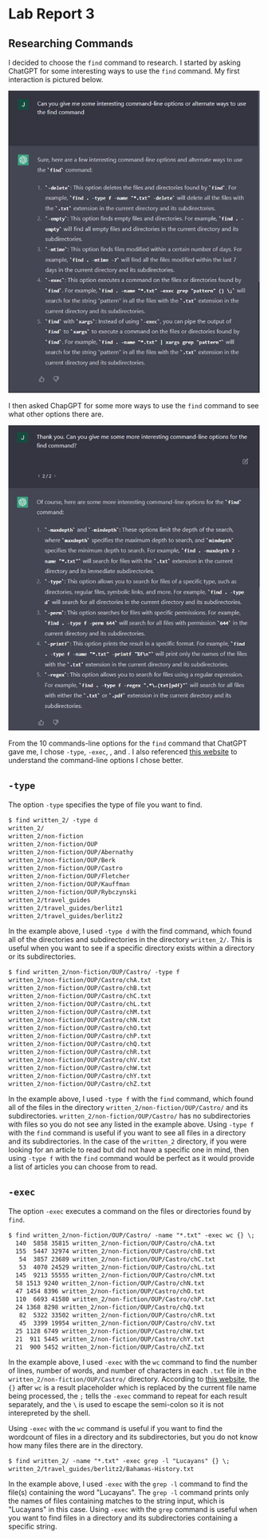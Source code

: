 # Lab Report 3

## Researching Commands

I decided to choose the `find` command to research. I started by asking ChatGPT for some interesting ways to use the `find` command.
My first interaction is pictured below.

![First ChapGPT Interaction](https://github.com/JettN/cse15l-lab-reports/blob/b84c9ef92b6c007132f94eef5c088c9d281816e0/ChatGPT_find_Command.JPG)

I then asked ChapGPT for some more ways to use the `find` command to see what other options there are.

![Second ChatGPT Interaction](https://github.com/JettN/cse15l-lab-reports/blob/b84c9ef92b6c007132f94eef5c088c9d281816e0/ChatGPT_find_Command_2.JPG)

From the 10 commands-line options for the `find` command that ChatGPT gave me, I chose `-type`, `-exec`, , and .
I also referenced [this website](https://man7.org/linux/man-pages/man1/find.1.html) to understand the command-line options I chose better.

## `-type`

The option `-type` specifies the type of file you want to find.

```
$ find written_2/ -type d
written_2/
written_2/non-fiction
written_2/non-fiction/OUP
written_2/non-fiction/OUP/Abernathy 
written_2/non-fiction/OUP/Berk      
written_2/non-fiction/OUP/Castro    
written_2/non-fiction/OUP/Fletcher  
written_2/non-fiction/OUP/Kauffman  
written_2/non-fiction/OUP/Rybczynski
written_2/travel_guides
written_2/travel_guides/berlitz1    
written_2/travel_guides/berlitz2  
```

In the example above, I used `-type d` with the find command, which found all of the directories and subdirectories in the directory `written_2/`. This is useful when you want to see if a specific directory exists within a directory or its subdirectories.

```
$ find written_2/non-fiction/OUP/Castro/ -type f
written_2/non-fiction/OUP/Castro/chA.txt
written_2/non-fiction/OUP/Castro/chB.txt
written_2/non-fiction/OUP/Castro/chC.txt
written_2/non-fiction/OUP/Castro/chL.txt
written_2/non-fiction/OUP/Castro/chM.txt
written_2/non-fiction/OUP/Castro/chN.txt
written_2/non-fiction/OUP/Castro/chO.txt
written_2/non-fiction/OUP/Castro/chP.txt
written_2/non-fiction/OUP/Castro/chQ.txt
written_2/non-fiction/OUP/Castro/chR.txt
written_2/non-fiction/OUP/Castro/chV.txt
written_2/non-fiction/OUP/Castro/chW.txt
written_2/non-fiction/OUP/Castro/chY.txt
written_2/non-fiction/OUP/Castro/chZ.txt
```

In the example above, I used `-type f` with the `find` command, which found all of the files in the directory `written_2/non-fiction/OUP/Castro/` and its subdirectories. `written_2/non-fiction/OUP/Castro/` has no subdirectories with files so you do not see any listed in the example above. Using `-type f` with the `find` command is useful if you want to see all files in a directory and its subdirectories. In the case of the `written_2` directory, if you were looking for an article to read but did not have a specific one in mind, then using `-type f` with the `find` command would be perfect as it would provide a list of articles you can choose from to read.

## `-exec`

The option `-exec` executes a command on the files or directories found by `find`.

```
$ find written_2/non-fiction/OUP/Castro/ -name "*.txt" -exec wc {} \;
  140  5858 35815 written_2/non-fiction/OUP/Castro/chA.txt
  155  5447 32974 written_2/non-fiction/OUP/Castro/chB.txt
   54  3857 23689 written_2/non-fiction/OUP/Castro/chC.txt
   53  4070 24529 written_2/non-fiction/OUP/Castro/chL.txt
  145  9213 55555 written_2/non-fiction/OUP/Castro/chM.txt
  58 1513 9240 written_2/non-fiction/OUP/Castro/chN.txt
  47 1454 8396 written_2/non-fiction/OUP/Castro/chO.txt
  110  6693 41580 written_2/non-fiction/OUP/Castro/chP.txt
  24 1368 8298 written_2/non-fiction/OUP/Castro/chQ.txt
   82  5322 33502 written_2/non-fiction/OUP/Castro/chR.txt
   45  3399 19954 written_2/non-fiction/OUP/Castro/chV.txt
  25 1128 6749 written_2/non-fiction/OUP/Castro/chW.txt
  21  911 5445 written_2/non-fiction/OUP/Castro/chY.txt
  21  900 5452 written_2/non-fiction/OUP/Castro/chZ.txt
```

In the example above, I used `-exec` with the `wc` command to find the number of lines, number of words, and number of characters in each `.txt` file in the `written_2/non-fiction/OUP/Castro/` directory. According to [this website](https://www.baeldung.com/linux/find-exec-command), the `{}` after `wc` is a result placeholder which is replaced by the current file name being processed, the `;` tells the `-exec` command to repeat for each result separately, and the `\` is used to escape the semi-colon so it is not interepreted by the shell.

Using `-exec` with the `wc` command is useful if you want to find the wordcount of files in a directory and its subdirectories, but you do not know how many files there are in the directory.

```
$ find written_2/ -name "*.txt" -exec grep -l "Lucayans" {} \;
written_2/travel_guides/berlitz2/Bahamas-History.txt
```

In the example above, I used `-exec` with the `grep -l` command to find the file(s) containing the word "Lucayans". The `grep -l` command prints only the names of files containing matches to the string input, which is "Lucayans" in this case. Using `-exec` with the `grep` command is useful when you want to find files in a directory and its subdirectories containing a specific string.
